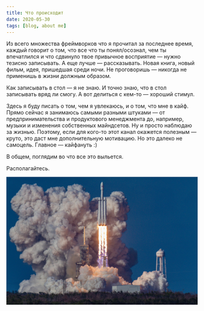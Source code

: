 ```yaml
---
title: Что происходит
date: 2020-05-30
tags: [blog, about me]
---
```


Из всего множества фреймворков что я прочитал за последнее время, каждый говорит о том, что все что ты понял/осознал, чем ты впечатлился и что сдвинуло твое привычное восприятие — нужно тезисно записывать. А еще лучше — рассказывать. Новая книга, новый фильм, идея, пришедшая среди ночи. Не проговоришь — никогда не применишь в жизни должным образом. 

Как записывать в стол — я не знаю. И точно знаю, что в стол записывать вряд ли смогу. А вот делиться с кем-то — хороший стимул. 

Здесь я буду писать о том, чем я увлекаюсь, и о том, что мне в кайф. Прямо сейчас я занимаюсь самыми разными штуками — от предпринимательства и продуктового менеджмента до, например, музыки и изменения собственных майндсетов. Ну и просто наблюдаю за жизнью. Поэтому, если для кого-то этот канал окажется полезным — круто, это даст мне дополнительную мотивацию. Но это далеко не самоцель. Главное — кайфануть :)

В общем, поглядим во что все это выльется. 

Располагайтесь.

![Rocket launch](/media/rocket.jpg)
